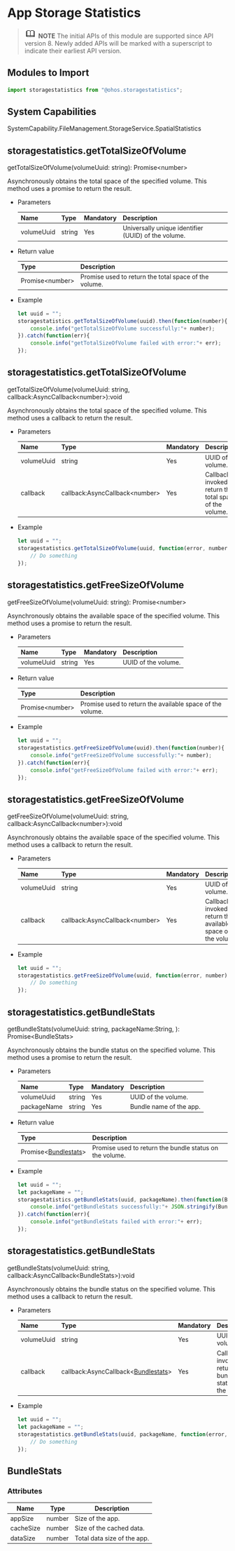 # App Storage Statistics

> ![icon-note.gif](public_sys-resources/icon-note.gif) **NOTE**
> The initial APIs of this module are supported since API version 8. Newly added APIs will be marked with a superscript to indicate their earliest API version.

## Modules to Import

```js
import storagestatistics from "@ohos.storagestatistics";
```

## System Capabilities

SystemCapability.FileManagement.StorageService.SpatialStatistics

## storagestatistics.getTotalSizeOfVolume

getTotalSizeOfVolume(volumeUuid: string): Promise&lt;number&gt;

Asynchronously obtains the total space of the specified volume. This method uses a promise to return the result.

- Parameters

  | Name| Type| Mandatory| Description|
  | ---------- | ------ | ---- | ---- |
  | volumeUuid | string | Yes| Universally unique identifier (UUID) of the volume.|

- Return value

  | Type| Description|
  | --------------------- | ---------------- |
  | Promise&lt;number&gt; | Promise used to return the total space of the volume.|

- Example

  ```js
  let uuid = "";
  storagestatistics.getTotalSizeOfVolume(uuid).then(function(number){
      console.info("getTotalSizeOfVolume successfully:"+ number);
  }).catch(function(err){
      console.info("getTotalSizeOfVolume failed with error:"+ err);
  });
  ```

## storagestatistics.getTotalSizeOfVolume

getTotalSizeOfVolume(volumeUuid: string, callback:AsyncCallback&lt;number&gt;):void

Asynchronously obtains the total space of the specified volume. This method uses a callback to return the result.

- Parameters

  | Name| Type| Mandatory| Description|
  | ---------- | ------------------------------------ | ---- | -------------------------- |
  | volumeUuid | string                               | Yes| UUID of the volume.|
  | callback   | callback:AsyncCallback&lt;number&gt; | Yes| Callback invoked to return the total space of the volume.|

- Example

  ```js
  let uuid = "";
  storagestatistics.getTotalSizeOfVolume(uuid, function(error, number){
      // Do something
  });
  ```

  

## storagestatistics.getFreeSizeOfVolume

getFreeSizeOfVolume(volumeUuid: string): Promise&lt;number&gt;

Asynchronously obtains the available space of the specified volume. This method uses a promise to return the result.

- Parameters

  | Name| Type| Mandatory| Description|
  | ---------- | ------ | ---- | ---- |
  | volumeUuid | string | Yes| UUID of the volume.|

- Return value

  | Type| Description|
  | --------------------- | ------------------ |
  | Promise&lt;number&gt; | Promise used to return the available space of the volume.|

- Example

  ```js
  let uuid = "";
  storagestatistics.getFreeSizeOfVolume(uuid).then(function(number){
      console.info("getFreeSizeOfVolume successfully:"+ number);
  }).catch(function(err){
      console.info("getFreeSizeOfVolume failed with error:"+ err);
  });
  
  ```

## storagestatistics.getFreeSizeOfVolume

getFreeSizeOfVolume(volumeUuid: string, callback:AsyncCallback&lt;number&gt;):void

Asynchronously obtains the available space of the specified volume. This method uses a callback to return the result.

- Parameters

  | Name| Type| Mandatory| Description|
  | ---------- | ------------------------------------ | ---- | ---------------------------- |
  | volumeUuid | string                               | Yes| UUID of the volume.|
  | callback   | callback:AsyncCallback&lt;number&gt; | Yes| Callback invoked to return the available space of the volume.|

- Example

  ```js
  let uuid = "";
  storagestatistics.getFreeSizeOfVolume(uuid, function(error, number){
      // Do something
  });
  ```

## storagestatistics.getBundleStats

getBundleStats(volumeUuid: string,  packageName:String, ): Promise&lt;BundleStats&gt;

Asynchronously obtains the bundle status on the specified volume. This method uses a promise to return the result.

- Parameters

  | Name| Type| Mandatory| Description|
  | ----------- | ------ | ---- | -------- |
  | volumeUuid  | string | Yes| UUID of the volume.|
  | packageName | string | Yes| Bundle name of the app.|

- Return value

  | Type| Description|
  | ------------------------------------------ | -------------------------- |
  | Promise&lt;[Bundlestats](#bundlestats)&gt; | Promise used to return the bundle status on the volume.|

- Example

  ```js
  let uuid = "";
  let packageName = "";
  storagestatistics.getBundleStats(uuid, packageName).then(function(BundleStats){
      console.info("getBundleStats successfully:"+ JSON.stringify(BundleStats));
  }).catch(function(err){
      console.info("getBundleStats failed with error:"+ err);
  });
  ```

## storagestatistics.getBundleStats

getBundleStats(volumeUuid: string, callback:AsyncCallback&lt;BundleStats&gt;):void

Asynchronously obtains the bundle status on the specified volume. This method uses a callback to return the result.

- Parameters

  | Name| Type| Mandatory| Description|
  | ---------- | --------------------------------------------------------- | ---- | ------------------------------------ |
  | volumeUuid | string                                                    | Yes| UUID of the volume.|
  | callback   | callback:AsyncCallback&lt;[Bundlestats](#bundlestats)&gt; | Yes| Callback invoked to return the bundle status on the volume.|

- Example

  ```js
  let uuid = "";
  let packageName = "";
  storagestatistics.getBundleStats(uuid, packageName, function(error, BundleStats){
      // Do something
  });
  ```

## BundleStats

### Attributes

| Name| Type| Description|
| --------- | ------ | -------------- |
| appSize   | number | Size of the app.|
| cacheSize | number | Size of the cached data.|
| dataSize  | number | Total data size of the app.|
